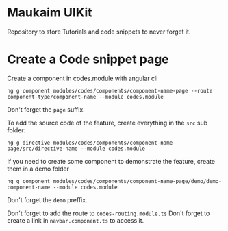 # Maukaim UIKit 

Repository to store Tutorials and code snippets to never forget it.

# Create a Code snippet page  

Create a component in codes.module with angular cli
```shell script
ng g component modules/codes/components/component-name-page --route component-type/component-name --module codes.module  

```

Don't forget the ```page``` suffix.

To add the source code of the feature, create everything in the ```src``` sub folder:

```shell script
ng g directive modules/codes/components/component-name-page/src/directive-name --module codes.module
```

If you need to create some component to demonstrate the feature, create them in a demo folder

```shell script
ng g component modules/codes/components/component-name-page/demo/demo-component-name --module codes.module
```
Don't forget the ```demo``` preffix.

Don't forget to add the route to ```codes-routing.module.ts```
Don't forget to create a link in ```navbar.component.ts``` to access it.
